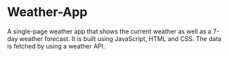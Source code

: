 # Weather-App
 A single-page weather app that shows the current weather as well as a 7-day weather forecast. It is built using JavaScript, HTML and CSS. The data is fetched by using a weather API.
